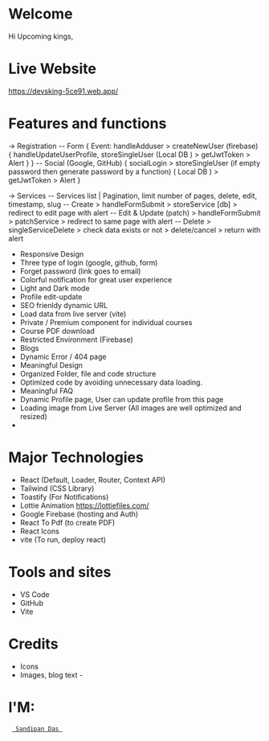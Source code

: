 # Welcome

Hi Upcoming kings,

# Live Website
https://devsking-5ce91.web.app/

# Features and functions

-> Registration
-- Form { Event: handleAdduser > createNewUser (firebase) {
handleUpdateUserProfile, storeSingleUser (Local DB ) > getJwtToken > Alert } }
-- Social (Google, GitHub) {
socialLogin > storeSingleUser (if empty password then generate password by a function) ( Local DB ) > getJwtToken > Alert }

-> Services
-- Services list | Pagination, limit number of pages, delete, edit, timestamp, slug 
-- Create > handleFormSubmit > storeService [db] > redirect to edit page with alert
-- Edit & Update (patch) > handleFormSubmit > patchService >  redirect to same page with alert
-- Delete > singleServiceDelete > check data exists or not > delete/cancel > return with alert

- Responsive Design
- Three type of login (google, github, form)
- Forget password (link goes to email)
- Colorful notification for great user experience
- Light and Dark mode
- Profile edit-update
- SEO frienldy dynamic URL
- Load data from live server (vite)
- Private / Premium component for individual courses
- Course PDF download
- Restricted Environment (Firebase)
- Blogs
- Dynamic Error / 404 page
- Meaningful Design
- Organized Folder, file and code structure
- Optimized code by avoiding unnecessary data loading.
- Meaningful FAQ
- Dynamic Profile page, User can update profile from this page
- Loading image from Live Server (All images are well optimized and resized)
-

# Major Technologies

- React (Default, Loader, Router, Context API)
- Tailwind (CSS Library)
- Toastify (For Notifications)
- Lottie Animation https://lottiefiles.com/
- Google Firebase (hosting and Auth)
- React To Pdf (to create PDF)
- React Icons
- vite (To run, deploy react)

# Tools and sites

- VS Code
- GitHub
- Vite

# Credits

- Icons
- Images, blog text -

# I'M:

<code> <a href="https://sandipandas.net"> Sandipan Das </a> </code>
